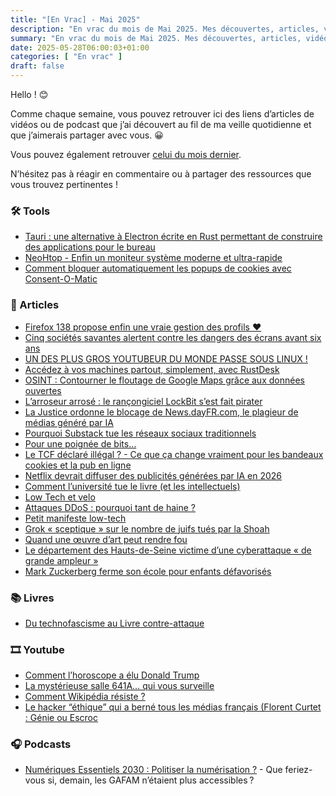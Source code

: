 ```yaml
---
title: "[En Vrac] - Mai 2025"
description: "En vrac du mois de Mai 2025. Mes découvertes, articles, vidéos et écoute qui m'ont intéressé et que je veux partager."
summary: "En vrac du mois de Mai 2025. Mes découvertes, articles, vidéos et écoute qui m'ont intéressé et que je veux partager."
date: 2025-05-28T06:00:03+01:00
categories: [ "En vrac" ]
draft: false
---
```


Hello ! 😊

Comme chaque semaine, vous pouvez retrouver ici des liens d’articles de vidéos ou de podcast que j’ai découvert au fil de ma veille quotidienne et que j’aimerais partager avec vous. 😀

Vous pouvez également retrouver [celui du mois dernier](https://blog.victorprouff.fr/en-vracs/2025-04-30-envrac-avril/).

N’hésitez pas à réagir en commentaire ou à partager des ressources que vous trouvez pertinentes !

### 🛠️ Tools
- [Tauri : une alternative à Electron écrite en Rust permettant de construire des applications pour le bureau](https://rust.developpez.com/actu/312832/Tauri-une-alternative-a-Electron-ecrite-en-Rust-permettant-de-construire-des-applications-pour-le-bureau-a-partir-de-n-importe-quel-framework-frontal-base-sur-HTML-et-JavaScript/)
- [NeoHtop - Enfin un moniteur système moderne et ultra-rapide](https://korben.info/neohtop-moniteur-systeme-rust-moderne-rapide.html)
- [Comment bloquer automatiquement les popups de cookies avec Consent-O-Matic](https://korben.info/consent-o-matic-extension-automatisation-popups-cookies.html)

### 📖 Articles
- [Firefox 138 propose enfin une vraie gestion des profils ❤️](https://next.ink/182818/firefox-138-propose-enfin-une-vraie-gestion-des-profils/)
- [Cinq sociétés savantes alertent contre les dangers des écrans avant six ans](https://next.ink/brief_article/cinq-societes-savantes-alertent-contre-les-dangers-des-ecrans-avant-six-ans/)
- [UN DES PLUS GROS YOUTUBEUR DU MONDE PASSE SOUS LINUX !](https://www.linuxtricks.fr/news/10-logiciels-libres/564-un-des-plus-gros-youtubeur-du-monde-passe-sous-linux/)
- [Accédez à vos machines partout, simplement, avec RustDesk](https://developpeur-freelance.io/rustdesk/)
- [OSINT : Contourner le floutage de Google Maps grâce aux données ouvertes](https://net-security.fr/securite/osint-1-gdork/)
- [L’arroseur arrosé : le rançongiciel LockBit s’est fait pirater](https://next.ink/183638/larroseur-arrose-le-rancongiciel-lockbit-sest-fait-pirater/)
- [La Justice ordonne le blocage de News.dayFR.com, le plagieur de médias généré par IA](https://next.ink/183537/la-justice-ordonne-le-blocage-de-news-dayfr-com-le-plagieur-de-medias-genere-par-ia/)
- [Pourquoi Substack tue les réseaux sociaux traditionnels](https://tcrouzet.com/2025/03/11/the-good-social-network/)
- [Pour une poignée de bits…](https://ploum.net/2025-05-12-pour-une-poignee-de-bits.html)
- [Le TCF déclaré illégal ? - Ce que ça change vraiment pour les bandeaux cookies et la pub en ligne](https://korben.info/tcf-illegal-bandeaux-cookies-pub-rtb.html)
- [Netflix devrait diffuser des publicités générées par IA en 2026](https://next.ink/brief_article/netflix-devrait-diffuser-des-publicites-generees-par-ia-en-2026/)
- [Comment l’université tue le livre (et les intellectuels)](https://ploum.net/2025-05-14-sauvons-la-biblio-de-lln.html)
- [Low Tech et velo](https://www.standblog.org/blog/post/2025/05/18/Low-Tech-et-velo)
- [Attaques DDoS : pourquoi tant de haine ?](https://bearstech.com/societe/blog/attaques-ddos-pourquoi-tant-de-haine)
- [Petit manifeste low-tech](https://ploum.net/2025-05-16-manifeste-lowtech.html)
- [Grok « sceptique » sur le nombre de juifs tués par la Shoah](https://next.ink/184750/grok-sceptique-sur-le-nombre-de-juifs-tues-par-la-shoah/)
- [Quand une œuvre d’art peut rendre fou](https://tcrouzet.com/2025/05/20/opalka/)
- [Le département des Hauts-de-Seine victime d’une cyberattaque « de grande ampleur »](https://next.ink/brief_article/le-departement-des-hauts-de-seine-victime-dune-cyberattaque-de-grande-ampleur/)
- [Mark Zuckerberg ferme son école pour enfants défavorisés](https://next.ink/brief_article/mark-zuckerberg-ferme-son-ecole-pour-enfants-defavorises/)
### 📚 Livres
- [Du technofascisme au Livre contre-attaque](https://tcrouzet.com/2025/04/23/le-livre-contre-attaque-en-libre/)
### 🎞️ Youtube
- [Comment l’horoscope a élu Donald Trump](https://youtu.be/gCAZusQEr2E?si=AE-MRXMD5G5YI4az)
- [La mystérieuse salle 641A… qui vous surveille](https://www.youtube.com/watch?v=RXF5sJch378)
- [Comment Wikipédia résiste ?](https://www.youtube.com/watch?v=K53BoEfUJuU)
- [Le hacker “éthique” qui a berné tous les médias français (Florent Curtet : Génie ou Escroc](https://www.youtube.com/watch?v=mjxYv19HGrw)
### 🎧 Podcasts
- [Numériques Essentiels 2030 : Politiser la numérisation ?](https://open.spotify.com/episode/4H9s8ThwUrYNOebhVdvPIk?si=46da44725a8c4265) - Que feriez-vous si, demain, les GAFAM n’étaient plus accessibles ?

